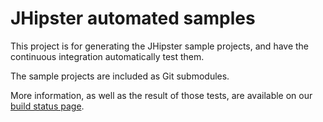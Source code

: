 JHipster automated samples
==========================

This project is for generating the JHipster sample projects, and have the continuous integration automatically test them.

The sample projects are included as Git submodules.

More information, as well as the result of those tests, are available on our [build status page](https://jhipster.github.io/build_status.html).
